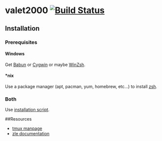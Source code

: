 # valet2000 [![Build Status](https://travis-ci.org/automaticgiant/valet2000.svg?branch=master)](https://travis-ci.org/automaticgiant/valet2000)

## Installation

### Prerequisites

#### Windows
Get [Babun](https://babun.github.io/) or [Cygwin](https://babun.github.io/) or maybe [WinZsh](http://zsh-nt.sourceforge.net/).

#### *nix
Use a package manager (apt, pacman, yum, homebrew, etc...) to install [zsh](http://www.zsh.org/).

### Both
Use [installation script](../install_valet2k.sh).

##Resources
- [tmux manpage](http://man.openbsd.org/OpenBSD-current/man1/tmux.1)
- [zle documentation](http://zsh.sourceforge.net/Doc/Release/Zsh-Line-Editor.html#Zle-Widgets)
